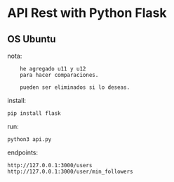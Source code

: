 # API Rest with Python Flask
## OS Ubuntu

nota:
```
    he agregado u11 y u12
    para hacer comparaciones.

    pueden ser eliminados si lo deseas.
```

install:
```
pip install flask
```

run:
```
python3 api.py
```

endpoints:
```
http://127.0.0.1:3000/users
http://127.0.0.1:3000/user/min_followers
```